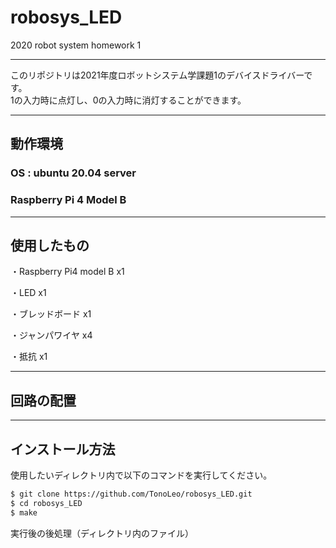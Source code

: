 # robosys_LED
2020 robot system homework 1

---
このリポジトリは2021年度ロボットシステム学課題1のデバイスドライバーです。
<br>
1の入力時に点灯し、0の入力時に消灯することができます。

---
## 動作環境

### OS : ubuntu 20.04 server
### Raspberry Pi 4 Model B
---
## 使用したもの

・Raspberry Pi4 model B x1

・LED x1

・ブレッドボード x1

・ジャンパワイヤ x4

・抵抗 x1

---

## 回路の配置

---
## インストール方法

使用したいディレクトリ内で以下のコマンドを実行してください。

```sh
$ git clone https://github.com/TonoLeo/robosys_LED.git
$ cd robosys_LED
$ make
```
実行後の後処理（ディレクトリ内のファイル）




